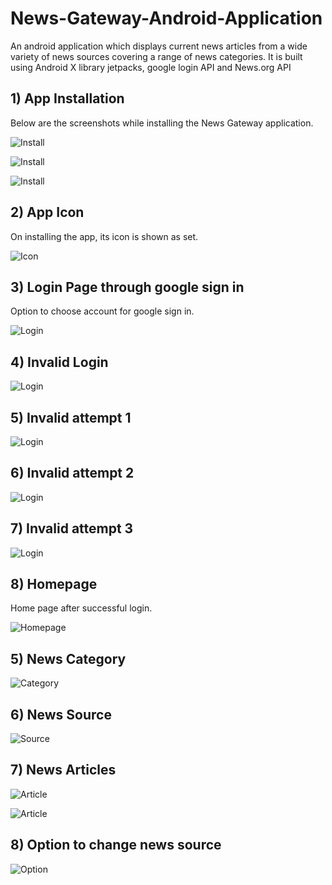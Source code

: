 # News-Gateway-Android-Application

An android application which displays current news articles from a wide variety of news sources covering a range of news categories. It is built using Android X library jetpacks, google login API and News.org API

## 1) App Installation

Below are the screenshots while installing the News Gateway application.

![Install](images/install1.jpeg)

![Install](images/install2.jpeg)

![Install](images/install3.jpeg)


## 2) App Icon

On installing the app, its icon is shown as set.

![Icon](images/icon.png)


## 3) Login Page through google sign in

Option to choose account for google sign in.

![Login](images/login1.jpeg)

## 4) Invalid Login

![Login](images/invalidlogin.jpeg)

## 5) Invalid attempt 1

![Login](images/attempt1.jpeg)

## 6) Invalid attempt 2

![Login](images/attempt2.jpeg)

## 7) Invalid attempt 3

![Login](images/attemt3.jpeg)

## 8) Homepage

Home page after successful login.

![Homepage](images/homepage.jpeg)

## 5) News Category

![Category](images/newscategory.jpeg)

## 6) News Source

![Source](images/newssource.jpeg)

## 7) News Articles

![Article](images/article1.jpeg)

![Article](images/article2.jpeg)

## 8) Option to change news source

![Option](images/options.jpeg)


